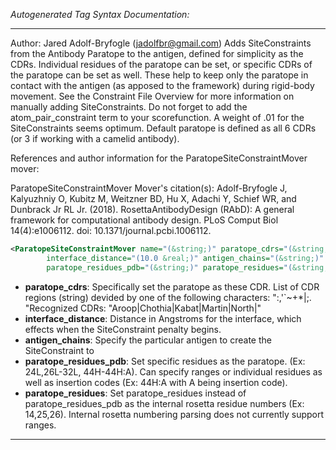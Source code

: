 <!-- THIS IS AN AUTOGENERATED FILE: Don't edit it directly, instead change the schema definition in the code itself. -->

_Autogenerated Tag Syntax Documentation:_

---
Author: Jared Adolf-Bryfogle (jadolfbr@gmail.com)
Adds SiteConstraints from the Antibody Paratope to the antigen, defined for simplicity as the CDRs. Individual residues of the paratope can be set, or specific CDRs of the paratope can be set as well. These help to keep only the paratope in contact with the antigen (as apposed to the framework) during rigid-body movement. See the Constraint File Overview for more information on manually adding SiteConstraints. Do not forget to add the atom_pair_constraint term to your scorefunction. A weight of .01 for the SiteConstraints seems optimum. Default paratope is defined as all 6 CDRs (or 3 if working with a camelid antibody).

References and author information for the ParatopeSiteConstraintMover mover:

ParatopeSiteConstraintMover Mover's citation(s):
Adolf-Bryfogle J, Kalyuzhniy O, Kubitz M, Weitzner BD, Hu X, Adachi Y, Schief WR, and Dunbrack Jr RL Jr.  (2018).  RosettaAntibodyDesign (RAbD): A general framework for computational antibody design.  PLoS Comput Biol 14(4):e1006112.  doi: 10.1371/journal.pcbi.1006112.

```xml
<ParatopeSiteConstraintMover name="(&string;)" paratope_cdrs="(&string;)"
        interface_distance="(10.0 &real;)" antigen_chains="(&string;)"
        paratope_residues_pdb="(&string;)" paratope_residues="(&string;)" />
```

-   **paratope_cdrs**: Specifically set the paratope as these CDR.
List of CDR regions (string) devided by one of the following characters: ":,'`~+*|;. "Recognized CDRs: "Aroop|Chothia|Kabat|Martin|North|"
-   **interface_distance**: Distance in Angstroms for the interface, which effects when the SiteConstraint penalty begins.
-   **antigen_chains**: Specify the particular antigen to create the SiteConstraint to
-   **paratope_residues_pdb**: Set specific residues as the paratope. (Ex: 24L,26L-32L, 44H-44H:A). Can specify ranges or individual residues as well as insertion codes (Ex: 44H:A with A being insertion code).
-   **paratope_residues**: Set paratope_residues instead of paratope_residues_pdb as the internal rosetta residue numbers (Ex: 14,25,26). Internal rosetta numbering parsing does not currently support ranges.

---

